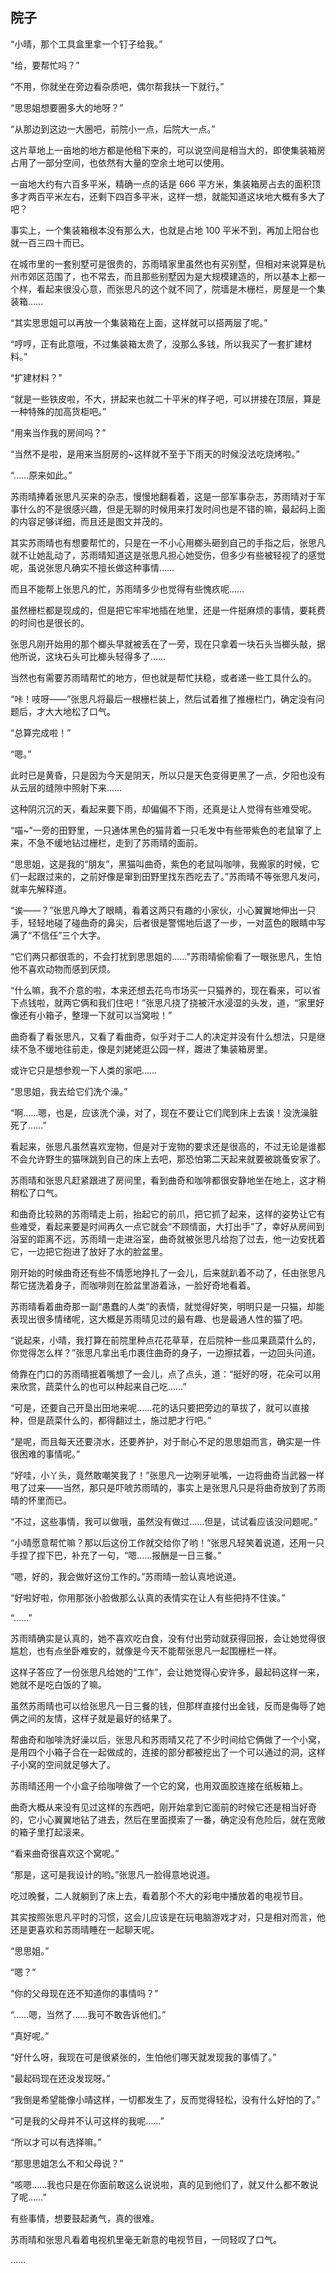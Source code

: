 ## 院子

“小晴，那个工具盒里拿一个钉子给我。”

“给，要帮忙吗？”

“不用，你就坐在旁边看杂质吧，偶尔帮我扶一下就行。”

“思思姐想要圈多大的地呀？”

“从那边到这边一大圈吧，前院小一点，后院大一点。”

这片草地上一亩地的地方都是他租下来的，可以说空间是相当大的，即使集装箱房占用了一部分空间，也依然有大量的空余土地可以使用。

一亩地大约有六百多平米，精确一点的话是 666 平方米，集装箱房占去的面积顶多才两百平米左右，还剩下四百多平米，这样一想，就能知道这块地大概有多大了吧？

事实上，一个集装箱根本没有那么大，也就是占地 100 平米不到，再加上阳台也就一百三四十而已。

在城市里的一套别墅可是很贵的，苏雨晴家里虽然也有买别墅，但相对来说算是杭州市郊区范围了，也不常去，而且那些别墅因为是大规模建造的，所以基本上都一个样，看起来很没心意，而张思凡的这个就不同了，院墙是木栅栏，房屋是一个集装箱……

“其实思思姐可以再放一个集装箱在上面，这样就可以搭两层了呢。”

“哼哼，正有此意哦，不过集装箱太贵了，没那么多钱，所以我买了一套扩建材料。”

“扩建材料？”

“就是一些铁皮啦，不大，拼起来也就二十平米的样子吧，可以拼接在顶层，算是一种特殊的加高货柜吧。”

“用来当作我的房间吗？”

“当然不是啦，是用来当厨房的~这样就不至于下雨天的时候没法吃烧烤啦。”

“……原来如此。”

苏雨晴捧着张思凡买来的杂志，慢慢地翻看着，这是一部军事杂志，苏雨晴对于军事什么的不是很感兴趣，但是无聊的时候用来打发时间也是不错的嘛，最起码上面的内容足够详细，而且还是图文并茂的。

其实苏雨晴也有想要帮忙的，只是在一不小心用榔头砸到自己的手指之后，张思凡就不让她乱动了，苏雨晴知道这是张思凡担心她受伤，但多少有些被轻视了的感觉呢，虽说张思凡确实不擅长做这种事情……

而且不能帮上张思凡的忙，苏雨晴多少也觉得有些愧疚呢……

虽然栅栏都是现成的，但是把它牢牢地插在地里，还是一件挺麻烦的事情，要耗费的时间也是很长的。

张思凡刚开始用的那个榔头早就被丢在了一旁，现在只拿着一块石头当榔头敲，据他所说，这块石头可比榔头轻得多了……

当然也有需要苏雨晴帮忙的地方，但也就是帮忙扶稳，或者递一些工具什么的。

“咔！吱呀——”张思凡将最后一根栅栏装上，然后试着推了推栅栏门，确定没有问题后，才大大地松了口气。

“总算完成啦！”

“嗯。”

此时已是黄昏，只是因为今天是阴天，所以只是天色变得更黑了一点，夕阳也没有从云层的缝隙中照射下来……

这种阴沉沉的天，看起来要下雨，却偏偏不下雨，还真是让人觉得有些难受呢。

“喵~”一旁的田野里，一只通体黑色的猫背着一只毛发中有些带紫色的老鼠窜了上来，不急不缓地钻过栅栏，走到了苏雨晴的面前。

“思思姐，这是我的“朋友”，黑猫叫曲奇，紫色的老鼠叫咖啡，我搬家的时候，它们一起跟过来的，之前好像是窜到田野里找东西吃去了。”苏雨晴不等张思凡发问，就率先解释道。

“诶——？”张思凡睁大了眼睛，看着这两只有趣的小家伙，小心翼翼地伸出一只手，轻轻地碰了碰曲奇的鼻尖，后者很是警惕地后退了一步，一对蓝色的眼睛中写满了“不信任”三个大字。

“它们两只都很乖的，不会打扰到思思姐的……”苏雨晴偷偷看了一眼张思凡，生怕他不喜欢动物而感到厌烦。

“什么嘛，我不介意的啦，本来还想去花鸟市场买一只猫养的，现在看来，可以省下点钱啦，就两它俩和我们住吧！”张思凡挠了挠被汗水浸湿的头发，道，“家里好像还有小箱子，整理一下就可以当窝啦！”

曲奇看了看张思凡，又看了看曲奇，似乎对于二人的决定并没有什么想法，只是继续不急不缓地往前走，像是刘姥姥逛公园一样，踱进了集装箱房里。

或许它只是想参观一下人类的家吧……

“思思姐，我去给它们洗个澡。”

“啊……嗯，也是，应该洗个澡，对了，现在不要让它们爬到床上去诶！没洗澡脏死了……”

看起来，张思凡虽然喜欢宠物，但是对于宠物的要求还是很高的，不过无论是谁都不会允许野生的猫咪跳到自己的床上去吧，那恐怕第二天起来就要被跳蚤安家了。

苏雨晴和张思凡赶紧跟进了房间里，看到曲奇和咖啡都很安静地坐在地上，这才稍稍松了口气。

和曲奇比较熟的苏雨晴走上前，抬起它的前爪，把它抓了起来，这样的姿势让它有些难受，看起来要是时间再久一点它就会“不顾情面，大打出手”了，幸好从房间到浴室的距离不远，苏雨晴一走进浴室，曲奇就被张思凡给抱了过去，他一边安抚着它，一边把它抱进了放好了水的脸盆里。

刚开始的时候曲奇还有些不情愿地挣扎了一会儿，后来就趴着不动了，任由张思凡帮它搓洗着身子，而咖啡则在脸盆里游着泳，一脸好奇地看着。

苏雨晴看着曲奇那一副“愚蠢的人类”的表情，就觉得好笑，明明只是一只猫，却能表现出很多情绪呢，这大概是苏雨晴见过的最有趣、也是最通人性的猫了吧。

“说起来，小晴，我打算在前院里种点花花草草，在后院种一些瓜果蔬菜什么的，你觉得怎么样？”张思凡拿出毛巾裹住曲奇的身子，一边擦拭着，一边回头问道。

倚靠在门口的苏雨晴抿着嘴想了一会儿，点了点头，道：“挺好的呀，花朵可以用来欣赏，蔬菜什么的也可以种起来自己吃……”

“可是，还要自己开垦出田地来呢……花的话只要把旁边的草拔了，就可以直接种，但是蔬菜什么的，都得翻过土，施过肥才行吧。”

“是呢，而且每天还要浇水，还要养护，对于耐心不足的思思姐而言，确实是一件很困难的事情呢。”

“好哇，小丫头，竟然敢嘲笑我了！”张思凡一边咧牙呲嘴，一边将曲奇当武器一样甩了过来——当然，那只是吓唬苏雨晴的，事实上是张思凡只是将曲奇放到了苏雨晴的怀里而已。

“不过，这些事情，我可以做哦，虽然没有做过……但是，试试看应该没问题呢。”

“小晴愿意帮忙嘛？那以后这份工作就交给你了哟！”张思凡轻笑着说道，还用一只手捏了捏下巴，补充了一句，“嗯……报酬是一日三餐。”

“嗯，好的，我会做好这份工作的。”苏雨晴一脸认真地说道。

“好啦好啦，你用那张小脸做那么认真的表情实在让人有些把持不住诶。”

“……”

苏雨晴确实是认真的，她不喜欢吃白食，没有付出劳动就获得回报，会让她觉得很尴尬，也有点坐卧难安的，就像是今天不能帮张思凡一起围栅栏一样。

这样子答应了一份张思凡给她的“工作”，会让她觉得心安许多，最起码这样一来，她就不是吃白饭的了嘛。

虽然苏雨晴也可以给张思凡一日三餐的钱，但那样直接付出金钱，反而是侮辱了她俩之间的友情，这样子就是最好的结果了。

帮曲奇和咖啡洗好澡以后，张思凡和苏雨晴又花了不少时间给它俩做了一个小窝，是用四个小箱子合在一起做成的，连接的部分都被挖出了一个可以通过的洞，这样子小窝的空间就足够大了。

苏雨晴还用一个小盒子给咖啡做了一个它的窝，也用双面胶连接在纸板箱上。

曲奇大概从来没有见过这样的东西吧，刚开始拿到它面前的时候它还是相当好奇的，它小心翼翼地钻了进去，然后在里面摸索了一番，确定没有危险后，就在宽敞的箱子里打起滚来。

“看来曲奇很喜欢这个窝呢。”

“那是，这可是我设计的哟。”张思凡一脸得意地说道。

吃过晚餐，二人就躺到了床上去，看着那个不大的彩电中播放着的电视节目。

其实按照张思凡平时的习惯，这会儿应该是在玩电脑游戏才对，只是相对而言，他还是更喜欢和苏雨晴睡在一起聊天呢。

“思思姐。”

“嗯？”

“你的父母现在还不知道你的事情吗？”

“……嗯，当然了……我可不敢告诉他们。”

“真好呢。”

“好什么呀，我现在可是很紧张的，生怕他们哪天就发现我的事情了。”

“最起码现在还没发现呀。”

“我倒是希望能像小晴这样，一切都发生了，反而觉得轻松，没有什么好怕的了。”

“可是我的父母并不认可这样的我呢……”

“所以才可以有选择嘛。”

“那思思姐怎么不和父母说？”

“咳嗯……我也只是在你面前敢这么说说啦，真的见到他们了，就又什么都不敢说了呢……”

有些事情，想要鼓起勇气，真的很难。

苏雨晴和张思凡看着电视机里毫无新意的电视节目，一同轻叹了口气。

……
